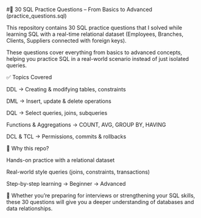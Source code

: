 #📘 30 SQL Practice Questions – From Basics to Advanced (practice_questions.sql)

This repository contains 30 SQL practice questions that I solved while learning SQL with a real-time relational dataset (Employees, Branches, Clients, Suppliers connected with foreign keys).

These questions cover everything from basics to advanced concepts, helping you practice SQL in a real-world scenario instead of just isolated queries.

✅ Topics Covered

DDL → Creating & modifying tables, constraints

DML → Insert, update & delete operations

DQL → Select queries, joins, subqueries

Functions & Aggregations → COUNT, AVG, GROUP BY, HAVING

DCL & TCL → Permissions, commits & rollbacks

📌 Why this repo?

Hands-on practice with a relational dataset

Real-world style queries (joins, constraints, transactions)

Step-by-step learning → Beginner → Advanced

🚀 Whether you’re preparing for interviews or strengthening your SQL skills, these 30 questions will give you a deeper understanding of databases and data relationships.
